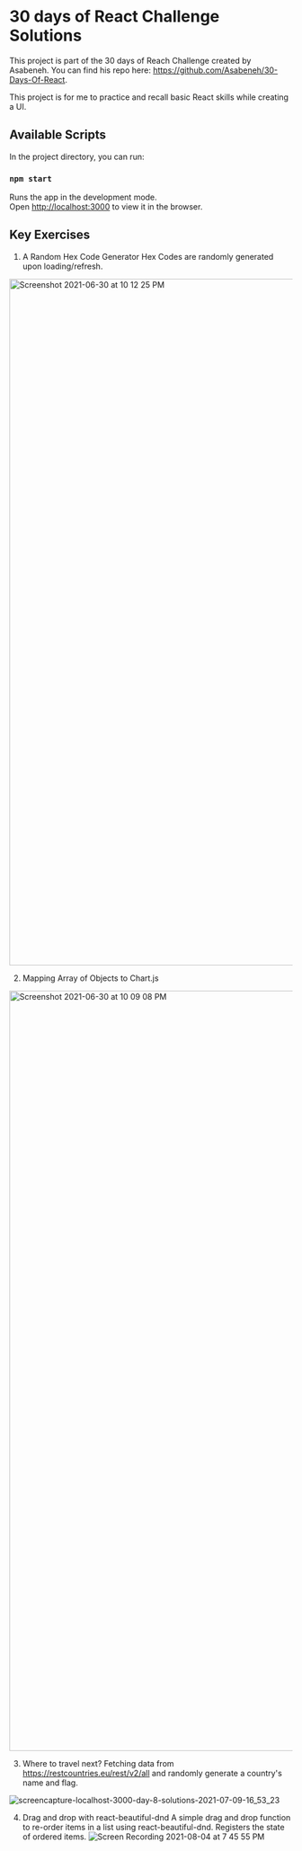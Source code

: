 # 30 days of React Challenge Solutions

This project is part of the 30 days of Reach Challenge created by Asabeneh.
You can find his repo here: https://github.com/Asabeneh/30-Days-Of-React.

This project is for me to practice and recall basic React skills while creating a UI.

## Available Scripts

In the project directory, you can run:

### `npm start`

Runs the app in the development mode.\
Open [http://localhost:3000](http://localhost:3000) to view it in the browser.

## Key Exercises

1. A Random Hex Code Generator
Hex Codes are randomly generated upon loading/refresh. 

<img width="1222" alt="Screenshot 2021-06-30 at 10 12 25 PM" src="https://user-images.githubusercontent.com/60170717/123975949-55cfeb00-d9f0-11eb-8dc6-440edfe85f96.png">

2. Mapping Array of Objects to Chart.js

<img width="1353" alt="Screenshot 2021-06-30 at 10 09 08 PM" src="https://user-images.githubusercontent.com/60170717/123975696-1dc8a800-d9f0-11eb-86f6-a271e4cedeae.png">

3. Where to travel next?
Fetching data from https://restcountries.eu/rest/v2/all and randomly generate a country's name and flag.

![screencapture-localhost-3000-day-8-solutions-2021-07-09-16_53_23](https://user-images.githubusercontent.com/60170717/125052471-95749200-e0d6-11eb-8aeb-53a1c9561c29.png)

4. Drag and drop with react-beautiful-dnd
A simple drag and drop function to re-order items in a list using react-beautiful-dnd.
Registers the state of ordered items. 
![Screen Recording 2021-08-04 at 7 45 55 PM](https://user-images.githubusercontent.com/60170717/128175713-46499477-436e-4478-beb3-23194bed6354.gif)



